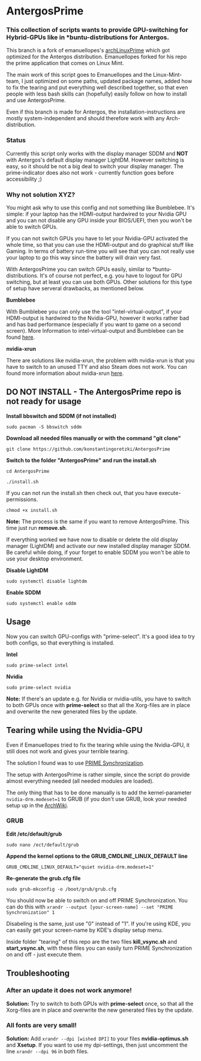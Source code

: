 # AntergosPrime

### This collection of scripts wants to provide GPU-switching for Hybrid-GPUs like in \*buntu-distributions for Antergos.

This branch is a fork of emanuellopes's [archLinuxPrime](https://github.com/emanuellopes/archLinuxPrime) which got optimized for the Antergos distribution. Emanuellopes forked for his repo the prime application that comes on Linux Mint. 

The main work of this script goes to Emanuellopes and the Linux-Mint-team, I just optimized on some paths, updated package names, added how to fix the tearing and put everything well described together, so that even people with less bash skills can (hopefully) easily follow on how to install and use AntergosPrime.

Even if this branch is made for Antergos, the installation-instructions are mostly system-independent and should therefore work with any Arch-distribution.

### Status
Currently this script only works with the display manager SDDM and **NOT** with Antergos's default display manager LightDM.
However switching is easy, so it should be not a big deal to switch your display manager.
The prime-indicator does also not work - currently function goes before accessibility ;) 

### Why not solution XYZ?

You might ask why to use this config and not something like Bumblebee. It's simple: if your laptop has the HDMI-output hardwired to your Nvidia GPU and you can not disable any GPU inside your BIOS/UEFI, then you won't be able to switch GPUs. 

If you can not switch GPUs you have to let your Nvidia-GPU activated the whole time, so that you can use the HDMI-output and do graphical stuff like Gaming. In terms of battery run-time you will see that you can not really use your laptop to go this way since the battery will drain very fast.

With AntergosPrime you can switch GPUs easily, similar to \*buntu-distributions. It's of course not perfect, e.g. you have to logout for GPU switching, but at least you can use both GPUs. Other solutions for this type of setup have serveral drawbacks, as mentioned below.

**Bumblebee**

With Bumblebee you can only use the tool "intel-virtual-output", if your HDMI-output is hardwired to the Nvidia-GPU, however it works rather bad and has bad performance (especially if you want to game on a second screen). More Information to intel-virtual-output and Bumblebee can be found [here](https://github.com/Bumblebee-Project/Bumblebee/wiki/Multi-monitor-setup).  

**nvidia-xrun**

There are solutions like nvidia-xrun, the problem with nvidia-xrun is that you have to switch to an unused TTY and also Steam does not work. You can found more information about nvidia-xrun [here](https://github.com/Witko/nvidia-xrun).

## DO NOT INSTALL - The AntergosPrime repo is not ready for usage

**Install bbswitch and SDDM (if not installed)**
```
sudo pacman -S bbswitch sddm
```

**Download all needed files manually or with the command "git clone"**
```
git clone https://github.com/konstantingoretzki/AntergosPrime
```

**Switch to the folder "AntergosPrime" and run the install.sh**
```
cd AntergosPrime
```
```
./install.sh
```
If you can not run the install.sh then check out, that you have execute-permissions.
```
chmod +x install.sh
```

**Note:**
The process is the same if you want to remove AntergosPrime. This time just run **remove.sh**.


If everything worked we have now to disable or delete the old display manager (LightDM) and activate our new installed display manager SDDM. Be careful while doing, if your forget to enable SDDM you won't be able to use your desktop environment.

**Disable LightDM**
```
sudo systemctl disable lightdm
```

**Enable SDDM**
```
sudo systemctl enable sddm
```

## Usage 

Now you can switch GPU-configs with "prime-select". It's a good idea to try both configs, so that everything is installed.

**Intel**
```
sudo prime-select intel
```

**Nvidia**
```
sudo prime-select nvidia
```

**Note:** If there's an update e.g. for Nvidia or nvidia-utils, you have to switch to both GPUs once with **prime-select** so that all the Xorg-files are in place and overwrite the new generated files by the update.

## Tearing while using the Nvidia-GPU
Even if Emanuellopes tried to fix the tearing while using the Nvidia-GPU, it still does not work and gives your terrible tearing.

The solution I found was to use [PRIME Synchronization](https://devtalk.nvidia.com/default/topic/957814/linux/prime-and-prime-synchronization/).

The setup with AntergosPrime is rather simple, since the script do provide almost everything needed (all needed modules are loaded).

The only thing that has to be done manually is to add the kernel-parameter ```nvidia-drm.modeset=1``` to GRUB (if you don't use GRUB, look your needed setup up in the [ArchWiki](https://wiki.archlinux.org/index.php/Kernel_parameters).

### GRUB

**Edit /etc/default/grub**
```
sudo nano /ect/default/grub
```

**Append the kernel options to the GRUB_CMDLINE_LINUX_DEFAULT line**
```
GRUB_CMDLINE_LINUX_DEFAULT="quiet nvidia-drm.modeset=1"
```

**Re-generate the grub.cfg file**
```
sudo grub-mkconfig -o /boot/grub/grub.cfg
```

You should now be able to switch on and off PRIME Synchronization.
You can do this with ```xrandr --output [your-screen-name] --set "PRIME Synchronization" 1```

Disabeling is the same, just use "0" instead of "1".
If you're using KDE, you can easily get your screen-name by KDE's display setup menu.

Inside folder "tearing" of this repo are the two files **kill_vsync.sh** and **start_vsync.sh**, with these files you can easily turn PRIME Synchronization on and off - just execute them.


## Troubleshooting

### After an update it does not work anymore!
**Solution:**
Try to switch to both GPUs with **prime-select** once, so that all the Xorg-files are in place and overwrite the new generated files by the update.

### All fonts are very small!
**Solution:**
Add ```xrandr --dpi [wished DPI]``` to your files **nvidia-optimus.sh** and **Xsetup**.
If you want to use my dpi-settings, then just uncomment the line ```xrandr --dpi 96``` in both files.

